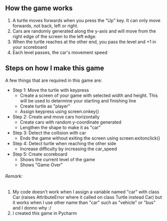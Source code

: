 ## How the game works
1. A turtle moves forwards when you press the "Up" key. It can only move forwards, not back, left or right.
2. Cars are randomly generated along the y-axis and will move from the right edge of the screen to the left edge.
3. When the turtle reaches at the other end, you pass the level and +1 in your scoreboard
4. Each level passes, the car's movement speed

## Steps on how I make this game
A few things that are required in this game are:
* Step 1: Move the turtle with keypress
  * Create a screen of your game with selected width and height. This will be used to determine your starting and finishing line
  * Create turtle as "player"
  * Assign keypress using screen.onkey()
* Step 2: Create and move cars horizontally
  * Create cars with random y-coordinate generated
  * Lengthen the shape to make it as "car"
* Step 3: Detect the collision with car
  * Ends the game without exiting the screen using screen.exitonclick()
* Step 4: Detect turtle when reaching the other side
  * Increase difficulty by increasing the car_speed
* Step 5: Create scoreboard
  * Shows the current level of the game
  * Shows "Game Over"


###### Remark:
1. My code doesn't work when I assign a variable named "car" with class Car (raises AttributeError where it called on class Turtle instead Car) but it works when I use other name than "car" such as "vehicle" or "bus" and I donno why :/
2. I created this game in Pycharm
